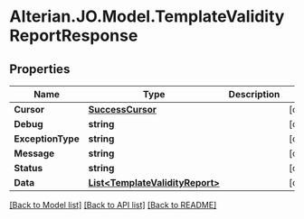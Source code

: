 # Alterian.JO.Model.TemplateValidityReportResponse

## Properties

Name | Type | Description | Notes
------------ | ------------- | ------------- | -------------
**Cursor** | [**SuccessCursor**](SuccessCursor.md) |  | [optional] 
**Debug** | **string** |  | [optional] 
**ExceptionType** | **string** |  | [optional] 
**Message** | **string** |  | [optional] 
**Status** | **string** |  | [optional] 
**Data** | [**List&lt;TemplateValidityReport&gt;**](TemplateValidityReport.md) |  | [optional] 

[[Back to Model list]](../README.md#documentation-for-models) [[Back to API list]](../README.md#documentation-for-api-endpoints) [[Back to README]](../README.md)

